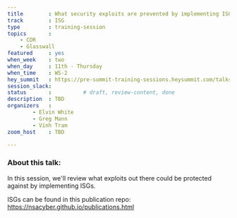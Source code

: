 ```yaml
---
title        : What security exploits are prevented by implementing ISGs
track        : ISG
type         : training-session
topics       :
    - CDR
    - Glasswall
featured     : yes
when_week    : two
when_day     : 11th - Thursday
when_time    : WS-2
hey_summit   : https://pre-summit-training-sessions.heysummit.com/talks/isgs-what-security-exploits-are-negated-by-following-these-standards-2pm-bst/
session_slack: 
status       :          # draft, review-content, done
description  : TBD
organizers   : 
        - Elvin White
        - Greg Mann
        - Vinh Tram
zoom_host    : TBD

---
```


### About this talk:

In this session, we'll review what exploits out there could be protected against by implementing ISGs.

ISGs can be found in this publication repo:
https://nsacyber.github.io/publications.html  

